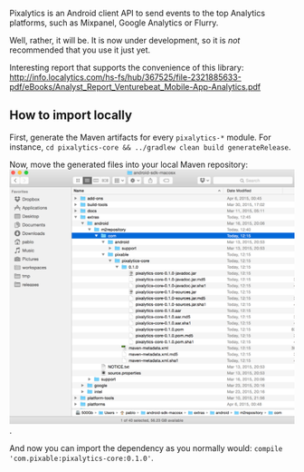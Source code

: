 Pixalytics is an Android client API to send events to the top Analytics platforms, such as Mixpanel, Google Analytics or Flurry.

Well, rather, it will be. It is now under development, so it is *not* recommended that you use it just yet.

Interesting report that supports the convenience of this library: http://info.localytics.com/hs-fs/hub/367525/file-2321885633-pdf/eBooks/Analyst_Report_Venturebeat_Mobile-App-Analytics.pdf

How to import locally
---------------------

First, generate the Maven artifacts for every `pixalytics-*` module. For instance, `cd pixalytics-core && ../gradlew clean build generateRelease`.

Now, move the generated files into your local Maven repository: ![Local Maven repo location](readme-images/local-repo.png).

And now you can import the dependency as you normally would: `compile 'com.pixable:pixalytics-core:0.1.0'`.
